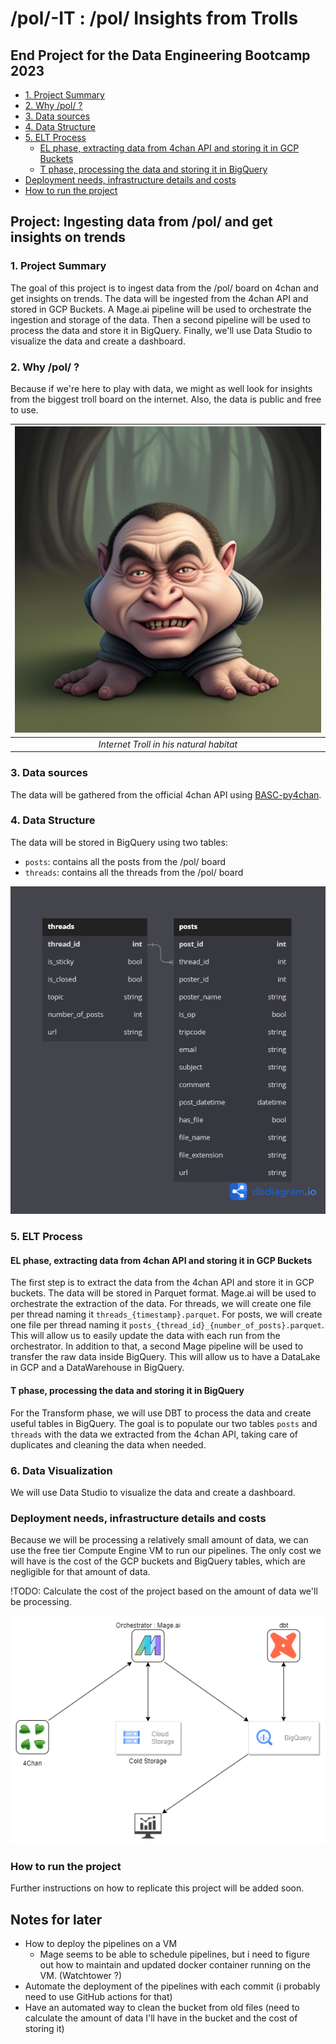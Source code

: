 # /pol/-IT : /pol/ Insights from Trolls <!-- omit in toc -->

## End Project for the Data Engineering Bootcamp 2023 <!-- omit in toc -->

- [1. Project Summary](#1-project-summary)
- [2. Why /pol/ ?](#2-why-pol-)
- [3. Data sources](#3-data-sources)
- [4. Data Structure](#4-data-structure)
- [5. ELT Process](#5-elt-process)
  - [EL phase, extracting data from 4chan API and storing it in GCP Buckets](#el-phase-extracting-data-from-4chan-api-and-storing-it-in-gcp-buckets)
  - [T phase, processing the data and storing it in BigQuery](#t-phase-processing-the-data-and-storing-it-in-bigquery)
- [Deployment needs, infrastructure details and costs](#deployment-needs-infrastructure-details-and-costs)
- [How to run the project](#how-to-run-the-project)

## Project: Ingesting data from /pol/ and get insights on trends <!-- omit in toc -->

### 1. Project Summary

The goal of this project is to ingest data from the /pol/ board on 4chan and get insights on trends. The data will be ingested from the 4chan API and stored in GCP Buckets. A Mage.ai pipeline will be used to orchestrate the ingestion and storage of the data. Then a second pipeline will be used to process the data and store it in BigQuery. Finally, we'll use Data Studio to visualize the data and create a dashboard.

### 2. Why /pol/ ?

Because if we're here to play with data, we might as well look for insights from the biggest troll board on the internet. Also, the data is public and free to use.

|![Internet Troll](images/00242-4293654995-internet%20troll.png)|
|:--:|
| *Internet Troll in his natural habitat* |

### 3. Data sources

The data will be gathered from the official 4chan API using [BASC-py4chan](https://basc-py4chan.readthedocs.io/en/latest/index.html).

### 4. Data Structure

The data will be stored in BigQuery using two tables:

- `posts`: contains all the posts from the /pol/ board
- `threads`: contains all the threads from the /pol/ board

![Data Structure](./images/data_table.png)

### 5. ELT Process

#### EL phase, extracting data from 4chan API and storing it in GCP Buckets

The first step is to extract the data from the 4chan API and store it in GCP buckets. The data will be stored in Parquet format.
Mage.ai will be used to orchestrate the extraction of the data.
For threads, we will create one file per thread naming it `threads_{timestamp}.parquet`.
For posts, we will create one file per thread naming it `posts_{thread_id}_{number_of_posts}.parquet`. This will allow us to easily update the data with each run from the orchestrator.
In addition to that, a second Mage pipeline will be used to transfer the raw data inside BigQuery. This will allow us to have a DataLake in GCP and a DataWarehouse in BigQuery.

#### T phase, processing the data and storing it in BigQuery

For the Transform phase, we will use DBT to process the data and create useful tables in BigQuery.
The goal is to populate our two tables `posts` and `threads` with the data we extracted from the 4chan API, taking care of duplicates and cleaning the data when needed.

### 6. Data Visualization

We will use Data Studio to visualize the data and create a dashboard.

### Deployment needs, infrastructure details and costs

Because we will be processing a relatively small amount of data, we can use the free tier Compute Engine VM to run our pipelines.
The only cost we will have is the cost of the GCP buckets and BigQuery tables, which are negligible for that amount of data.

!TODO: Calculate the cost of the project based on the amount of data we'll be processing.

![Infrastructure](images/infra_diagram.png)

### How to run the project

Further instructions on how to replicate this project will be added soon.

## Notes for later

- How to deploy the pipelines on a VM
  - Mage seems to be able to schedule pipelines, but i need to figure out how to maintain and updated docker container running on the VM. (Watchtower ?)
- Automate the deployment of the pipelines with each commit (i probably need to use GitHub actions for that)
- Have an automated way to clean the bucket from old files (need to calculate the amount of data I'll have in the bucket and the cost of storing it)
